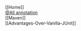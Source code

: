 [[Home]]<br/>
[@All annotation](https://github.com/ArcBees/Jukito/wiki/@All)<br/>
[[Maven]]<br/>
[[Advantages-Over-Vanilla-JUnit]]<br/>